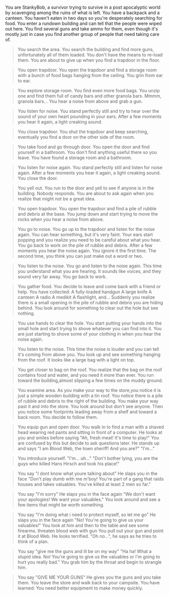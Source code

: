 You are StankyBob, a survivor trying to survive in a post apocalyptic world by scavenging among the ruins of what is left. You have a backpack and a canteen. You haven't eaten in two days so you're desperately searching for food. You enter a rundown building and can tell that the people were wiped out here. You find several guns and take ammo for them, even though it's mostly just in case you find another group of people that need taking care of.

> You search the area.
You search the building and find more guns, unfortunately all of them loaded. You don't have the means to re-load them. You are about to give up when you find a trapdoor in the floor.

> You open trapdoor.
You open the trapdoor and find a storage room with a bunch of food bags hanging from the ceiling. You grin from ear to ear.

> You explore storage room.
You find even more food bags. You unzip one and find them full of candy bars and other granola bars. Mmmm, granola bars...
You hear a noise from above and grab a gun.

> You listen for noise.
You stand perfectly still and try to hear over the sound of your own heart pounding in your ears. After a few moments you hear it again, a light creaking sound.

> You close trapdoor.
You shut the trapdoor and keep searching, eventually you find a door on the other side of the room.

> You take food and go through door.
You open the door and find yourself in a bathroom. You don't find anything useful there so you leave.
You have found a storage room and a bathroom.

> You listen for noise again.
You stand perfectly still and listen for noise again. After a few moments you hear it again, a light creaking sound.
You close the door.

> You yell out.
You run to the door and yell to see if anyone is in the building.
Nobody responds. You are about to ask again when you realize that might not be a great idea.

> You open trapdoor.
You open the trapdoor and find a pile of rubble and debris at the base. You jump down and start trying to move the rocks when you hear a noise from above.

> You go to noise.
You go up to the trapdoor and listen for the noise again. You can hear something, but it's very faint. Your ears start popping and you realize you need to be careful about what you hear.
You go back to work on the pile of rubble and debris. After a few moments you hear the noise again. You ignore it the first time. The second time, you think you can just make out a word or two.

> You listen to the noise.
You go and listen to the noise again.
This time you understand what you are hearing. It sounds like voices, and they sound very far away.
You go back to work.

> You gather food.
You decide to leave and come back with a friend or help.
You have collected:
A fully-loaded handgun A large knife A canteen A radio A medikit A flashlight, and...
Suddenly you realize there is a small opening in the pile of rubble and debris you are hiding behind.
You look around for something to clear out the hole but see nothing.

> You use hands to clear the hole.
You start putting your hands into the small hole and start trying to shove whatever you can find into it. You are just starting to shove some of your clothing in when you hear the noise again.

> You listen to the noise.
This time the noise is louder and you can tell it's coming from above you.
You look up and see something hanging from the roof. It looks like a large bag with a light on top.

> You get closer to bag on the roof.
You realize that the bag on the roof contains food and water, and you need it more than ever.
You run toward the building,almost slipping a few times on the muddy ground.

> You examine area.
As you make your way to the store,you notice it is just a simple wooden building with a tin roof.
You notice there is a pile of rubble and debris to the right of the building. You make your way past it and into the store.
You look around but don't see anyone. Then you notice some footprints leading away from a shelf and toward a back room.
You decide to follow them.

> You equip gun and open door.
You walk in to find a man with a shaved head wearing red pants and sitting in front of a computer.
He looks at you and smiles before saying "Ah, fresh meat! It's time to play!"
You are confused by this but decide to ask questions later.
He stands up and says "I am Blood Web, the town sheriff! And you are?"
"I'm..."

> You introduce yourself.
"I'm... uh..."
"Don't bother lying, you are the guys who killed Hans Hirsch and took his place!"

> You say "I dont know what youre talking about"
He slaps you in the face
"Don't play dumb with me m'boy! You're part of a gang that raids houses and takes valuables. You've killed at least 2 men so far."

> You say "I'm sorry"
He slaps you in the face again
"We don't want your apologies! We want your valuables."
You look around and see a few items that might be worth something.

> You say "I'm doing what i need to protect myself, so let me go"
He slaps you in the face again
"No! You're going to give us your valuables!"
You look at him and then to the table and see some firearms.
threaten blood web with gun
You pull out your gun and point it at Blood Web. He looks terrified.
"Oh no...", he says as he tries to think of a plan.

> You say "give me the guns and ill be on my way"
"Ha ha! What a stupid idea. No! You're going to give us the valuables or I'm going to hurt you really bad."
You grab him by the throat and begin to strangle him.

> You say "GIVE ME YOUR GUNS"
He gives you the guns and you take them.
You leave the store and walk back to your campsite.
You have learned: You need better equipment to make money quickly.

